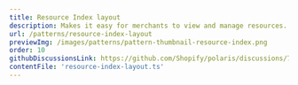 ```yaml
---
title: Resource Index layout
description: Makes it easy for merchants to view and manage resources.
url: /patterns/resource-index-layout
previewImg: /images/patterns/pattern-thumbnail-resource-index.png
order: 10
githubDiscussionsLink: https://github.com/Shopify/polaris/discussions/7852
contentFile: 'resource-index-layout.ts'
---
```

